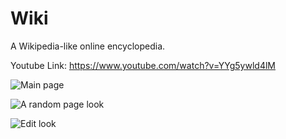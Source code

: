 # Wiki
A Wikipedia-like online encyclopedia.

Youtube Link: https://www.youtube.com/watch?v=YYg5ywld4lM


![Main page](https://user-images.githubusercontent.com/44849765/193661795-7586de2f-4044-482b-a575-d9a2cc7957d0.png)

![A random page look](https://user-images.githubusercontent.com/44849765/193661805-720a43ed-00fb-4adf-a1cc-b200bf49ef43.png)

![Edit look](https://user-images.githubusercontent.com/44849765/193661810-d034d806-95a4-4a30-b2d2-da41be0af1d0.png)
